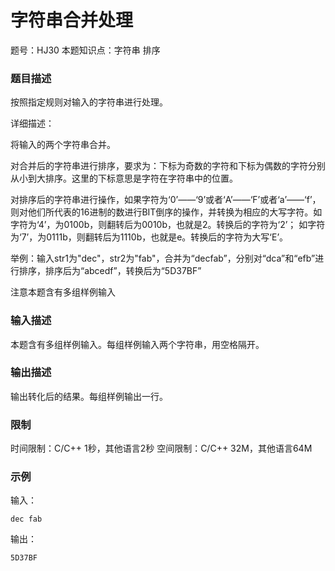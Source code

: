 # 字符串合并处理

题号：HJ30
本题知识点：字符串 排序

### 题目描述

按照指定规则对输入的字符串进行处理。

详细描述：

将输入的两个字符串合并。

对合并后的字符串进行排序，要求为：下标为奇数的字符和下标为偶数的字符分别从小到大排序。这里的下标意思是字符在字符串中的位置。

对排序后的字符串进行操作，如果字符为‘0’——‘9’或者‘A’——‘F’或者‘a’——‘f’，则对他们所代表的16进制的数进行BIT倒序的操作，并转换为相应的大写字符。如字符为‘4’，为0100b，则翻转后为0010b，也就是2。转换后的字符为‘2’； 如字符为‘7’，为0111b，则翻转后为1110b，也就是e。转换后的字符为大写‘E’。


举例：输入str1为"dec"，str2为"fab"，合并为“decfab”，分别对“dca”和“efb”进行排序，排序后为“abcedf”，转换后为“5D37BF”

注意本题含有多组样例输入

### 输入描述

本题含有多组样例输入。每组样例输入两个字符串，用空格隔开。

### 输出描述

输出转化后的结果。每组样例输出一行。

### 限制
时间限制：C/C++ 1秒，其他语言2秒 
空间限制：C/C++ 32M，其他语言64M

### 示例

输入：
```
dec fab
```

输出：
```
5D37BF
```